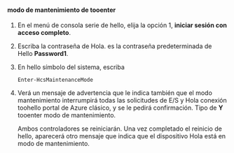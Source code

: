 <!--author=SharS last changed: 12/01/15-->

#### <a name="tooenter-maintenance-mode"></a>modo de mantenimiento de tooenter
1. En el menú de consola serie de hello, elija la opción 1, **iniciar sesión con acceso completo**.
2. Escriba la contraseña de Hola. es la contraseña predeterminada de Hello **Password1**.
3. En hello símbolo del sistema, escriba
   
     `Enter-HcsMaintenanceMode`
4. Verá un mensaje de advertencia que le indica también que el modo mantenimiento interrumpirá todas las solicitudes de E/S y Hola conexión toohello portal de Azure clásico, y se le pedirá confirmación. Tipo de **Y** tooenter modo de mantenimiento.
   
    Ambos controladores se reiniciarán. Una vez completado el reinicio de hello, aparecerá otro mensaje que indica que el dispositivo Hola está en modo de mantenimiento.

